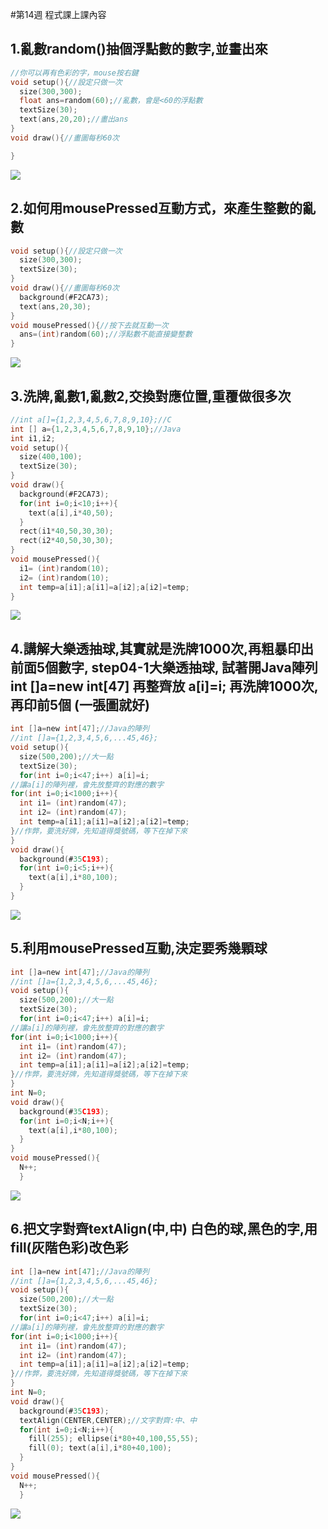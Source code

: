 #第14週 程式課上課內容

## 1.亂數random()抽個浮點數的數字,並畫出來

```C
//你可以再有色彩的字，mouse按右鍵
void setup(){//設定只做一次
  size(300,300);
  float ans=random(60);//亂數，會是<60的浮點數
  textSize(30);
  text(ans,20,20);//畫出ans
}
void draw(){//畫圖每秒60次

}
```
![](https://github.com/Primo093021/2020-CCE/blob/gh-pages/week14%20%E6%AD%A3%E8%AA%B2%E5%85%A7%E5%AE%B9/1.png?raw=true)

## 2.如何用mousePressed互動方式，來產生整數的亂數

```C
void setup(){//設定只做一次
  size(300,300);
  textSize(30);
}
void draw(){//畫圖每秒60次
  background(#F2CA73);
  text(ans,20,30);
}
void mousePressed(){//按下去就互動一次
  ans=(int)random(60);//浮點數不能直接變整數
}
```
![](https://github.com/Primo093021/2020-CCE/blob/gh-pages/week14%20%E6%AD%A3%E8%AA%B2%E5%85%A7%E5%AE%B9/2.png?raw=true)

## 3.洗牌,亂數1,亂數2,交換對應位置,重覆做很多次

```C
//int a[]={1,2,3,4,5,6,7,8,9,10};//C
int [] a={1,2,3,4,5,6,7,8,9,10};//Java
int i1,i2;
void setup(){
  size(400,100);
  textSize(30);
}
void draw(){
  background(#F2CA73);
  for(int i=0;i<10;i++){
    text(a[i],i*40,50);
  }
  rect(i1*40,50,30,30);
  rect(i2*40,50,30,30);
}
void mousePressed(){
  i1= (int)random(10);
  i2= (int)random(10);
  int temp=a[i1];a[i1]=a[i2];a[i2]=temp;
}
```
![](https://github.com/Primo093021/2020-CCE/blob/gh-pages/week14%20%E6%AD%A3%E8%AA%B2%E5%85%A7%E5%AE%B9/3.png?raw=true)

## 4.講解大樂透抽球,其實就是洗牌1000次,再粗暴印出前面5個數字, step04-1大樂透抽球, 試著開Java陣列int []a=new int[47] 再整齊放 a[i]=i; 再洗牌1000次, 再印前5個 (一張圖就好)

```C
int []a=new int[47];//Java的陣列
//int []a={1,2,3,4,5,6,...45,46};
void setup(){
  size(500,200);//大一點
  textSize(30);
  for(int i=0;i<47;i++) a[i]=i;
//讓a[i]的陣列裡，會先放整齊的對應的數字
for(int i=0;i<1000;i++){
  int i1= (int)random(47);
  int i2= (int)random(47);
  int temp=a[i1];a[i1]=a[i2];a[i2]=temp;
}//作弊，要洗好牌，先知道得獎號碼，等下在掉下來
}
void draw(){
  background(#35C193);
  for(int i=0;i<5;i++){
    text(a[i],i*80,100);
  }
}
```
![](https://github.com/Primo093021/2020-CCE/blob/gh-pages/week14%20%E6%AD%A3%E8%AA%B2%E5%85%A7%E5%AE%B9/4.png?raw=true)

## 5.利用mousePressed互動,決定要秀幾顆球

```C
int []a=new int[47];//Java的陣列
//int []a={1,2,3,4,5,6,...45,46};
void setup(){
  size(500,200);//大一點
  textSize(30);
  for(int i=0;i<47;i++) a[i]=i;
//讓a[i]的陣列裡，會先放整齊的對應的數字
for(int i=0;i<1000;i++){
  int i1= (int)random(47);
  int i2= (int)random(47);
  int temp=a[i1];a[i1]=a[i2];a[i2]=temp;
}//作弊，要洗好牌，先知道得獎號碼，等下在掉下來
}
int N=0;
void draw(){
  background(#35C193);
  for(int i=0;i<N;i++){
    text(a[i],i*80,100);
  }
}
void mousePressed(){
  N++;
  }
```
![](https://github.com/Primo093021/2020-CCE/blob/gh-pages/week14%20%E6%AD%A3%E8%AA%B2%E5%85%A7%E5%AE%B9/5.png?raw=true)

## 6.把文字對齊textAlign(中,中) 白色的球,黑色的字,用fill(灰階色彩)改色彩

```C
int []a=new int[47];//Java的陣列
//int []a={1,2,3,4,5,6,...45,46};
void setup(){
  size(500,200);//大一點
  textSize(30);
  for(int i=0;i<47;i++) a[i]=i;
//讓a[i]的陣列裡，會先放整齊的對應的數字
for(int i=0;i<1000;i++){
  int i1= (int)random(47);
  int i2= (int)random(47);
  int temp=a[i1];a[i1]=a[i2];a[i2]=temp;
}//作弊，要洗好牌，先知道得獎號碼，等下在掉下來
}
int N=0;
void draw(){
  background(#35C193);
  textAlign(CENTER,CENTER);//文字對齊:中、中
  for(int i=0;i<N;i++){
    fill(255); ellipse(i*80+40,100,55,55);
    fill(0); text(a[i],i*80+40,100);
  }
}
void mousePressed(){
  N++;
  }
```
![](https://github.com/Primo093021/2020-CCE/blob/gh-pages/week14%20%E6%AD%A3%E8%AA%B2%E5%85%A7%E5%AE%B9/6.png?raw=true)
